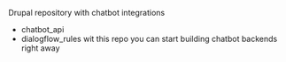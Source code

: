 Drupal repository with chatbot integrations 
* chatbot_api
* dialogflow_rules
wit this repo you can start building chatbot backends right away

